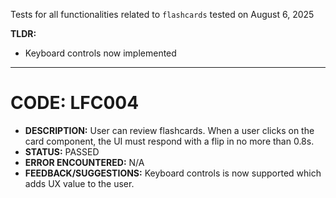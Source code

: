 Tests for all functionalities related to `flashcards` tested on August 6, 2025

**TLDR:**

- Keyboard controls now implemented

---

# CODE: LFC004

- **DESCRIPTION:** User can review flashcards. When a user clicks on the card component, the UI must respond with a flip in no more than 0.8s.
- **STATUS:** PASSED
- **ERROR ENCOUNTERED:** N/A
- **FEEDBACK/SUGGESTIONS:** Keyboard controls is now supported which adds UX value to the user.

